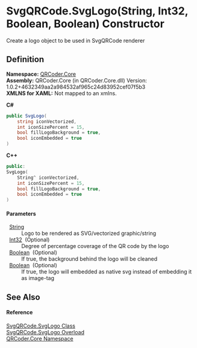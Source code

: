 # SvgQRCode.SvgLogo(String, Int32, Boolean, Boolean) Constructor


Create a logo object to be used in SvgQRCode renderer



## Definition
**Namespace:** <a href="N_QRCoder_Core.md">QRCoder.Core</a>  
**Assembly:** QRCoder.Core (in QRCoder.Core.dll) Version: 1.0.2+4632349aa2a984532af965c24d83952cef07f5b3  
**XMLNS for XAML:** Not mapped to an xmlns.

**C#**
``` C#
public SvgLogo(
	string iconVectorized,
	int iconSizePercent = 15,
	bool fillLogoBackground = true,
	bool iconEmbedded = true
)
```
**C++**
``` C++
public:
SvgLogo(
	String^ iconVectorized, 
	int iconSizePercent = 15, 
	bool fillLogoBackground = true, 
	bool iconEmbedded = true
)
```



#### Parameters
<dl><dt>  <a href="https://learn.microsoft.com/dotnet/api/system.string" target="_blank" rel="noopener noreferrer">String</a></dt><dd>Logo to be rendered as SVG/vectorized graphic/string</dd><dt>  <a href="https://learn.microsoft.com/dotnet/api/system.int32" target="_blank" rel="noopener noreferrer">Int32</a>  (Optional)</dt><dd>Degree of percentage coverage of the QR code by the logo</dd><dt>  <a href="https://learn.microsoft.com/dotnet/api/system.boolean" target="_blank" rel="noopener noreferrer">Boolean</a>  (Optional)</dt><dd>If true, the background behind the logo will be cleaned</dd><dt>  <a href="https://learn.microsoft.com/dotnet/api/system.boolean" target="_blank" rel="noopener noreferrer">Boolean</a>  (Optional)</dt><dd>If true, the logo will embedded as native svg instead of embedding it as image-tag</dd></dl>

## See Also


#### Reference
<a href="T_QRCoder_Core_SvgQRCode_SvgLogo.md">SvgQRCode.SvgLogo Class</a>  
<a href="Overload_QRCoder_Core_SvgQRCode_SvgLogo__ctor.md">SvgQRCode.SvgLogo Overload</a>  
<a href="N_QRCoder_Core.md">QRCoder.Core Namespace</a>  
